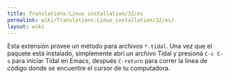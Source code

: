 ```yaml
---
title: Translations:Linux installation/32/es
permalink: wiki/Translations:Linux_installation/32/es/
layout: wiki
---
```


Esta extensión provee un método para archivos `*.tidal`. Una vez que el
paquete está instalado, simplemente abrí un archivo Tidal y presioná
`C-c C-s` para iniciar Tidal en Emacs, después `C-return` para correr la
línea de código donde se encuentre el cursor de tu computadora.
